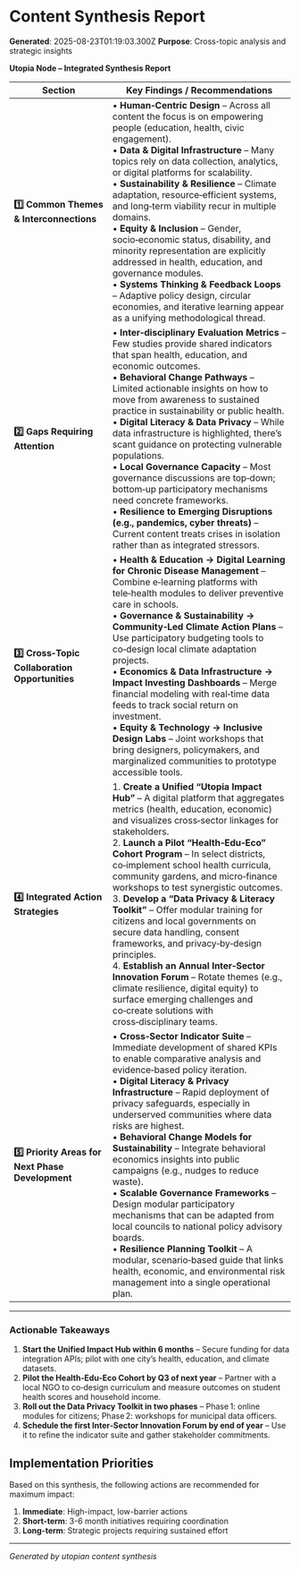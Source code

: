 # Content Synthesis Report

**Generated**: 2025-08-23T01:19:03.300Z
**Purpose**: Cross-topic analysis and strategic insights

**Utopia Node – Integrated Synthesis Report**

| Section | Key Findings / Recommendations |
|---------|--------------------------------|
| **1️⃣ Common Themes & Interconnections** | • **Human‑Centric Design** – Across all content the focus is on empowering people (education, health, civic engagement). <br>• **Data & Digital Infrastructure** – Many topics rely on data collection, analytics, or digital platforms for scalability. <br>• **Sustainability & Resilience** – Climate adaptation, resource‑efficient systems, and long‑term viability recur in multiple domains. <br>• **Equity & Inclusion** – Gender, socio‑economic status, disability, and minority representation are explicitly addressed in health, education, and governance modules. <br>• **Systems Thinking & Feedback Loops** – Adaptive policy design, circular economies, and iterative learning appear as a unifying methodological thread. |
| **2️⃣ Gaps Requiring Attention** | • **Inter‑disciplinary Evaluation Metrics** – Few studies provide shared indicators that span health, education, and economic outcomes. <br>• **Behavioral Change Pathways** – Limited actionable insights on how to move from awareness to sustained practice in sustainability or public health. <br>• **Digital Literacy & Data Privacy** – While data infrastructure is highlighted, there’s scant guidance on protecting vulnerable populations. <br>• **Local Governance Capacity** – Most governance discussions are top‑down; bottom‑up participatory mechanisms need concrete frameworks. <br>• **Resilience to Emerging Disruptions (e.g., pandemics, cyber threats)** – Current content treats crises in isolation rather than as integrated stressors. |
| **3️⃣ Cross‑Topic Collaboration Opportunities** | • **Health & Education → Digital Learning for Chronic Disease Management** – Combine e‑learning platforms with tele‑health modules to deliver preventive care in schools. <br>• **Governance & Sustainability → Community‑Led Climate Action Plans** – Use participatory budgeting tools to co‑design local climate adaptation projects. <br>• **Economics & Data Infrastructure → Impact Investing Dashboards** – Merge financial modeling with real‑time data feeds to track social return on investment. <br>• **Equity & Technology → Inclusive Design Labs** – Joint workshops that bring designers, policymakers, and marginalized communities to prototype accessible tools. |
| **4️⃣ Integrated Action Strategies** | 1. **Create a Unified “Utopia Impact Hub”** – A digital platform that aggregates metrics (health, education, economic) and visualizes cross‑sector linkages for stakeholders. <br>2. **Launch a Pilot “Health‑Edu‑Eco” Cohort Program** – In select districts, co‑implement school health curricula, community gardens, and micro‑finance workshops to test synergistic outcomes. <br>3. **Develop a “Data Privacy & Literacy Toolkit”** – Offer modular training for citizens and local governments on secure data handling, consent frameworks, and privacy‑by‑design principles. <br>4. **Establish an Annual Inter‑Sector Innovation Forum** – Rotate themes (e.g., climate resilience, digital equity) to surface emerging challenges and co‑create solutions with cross‑disciplinary teams. |
| **5️⃣ Priority Areas for Next Phase Development** | • **Cross‑Sector Indicator Suite** – Immediate development of shared KPIs to enable comparative analysis and evidence‑based policy iteration. <br>• **Digital Literacy & Privacy Infrastructure** – Rapid deployment of privacy safeguards, especially in underserved communities where data risks are highest. <br>• **Behavioral Change Models for Sustainability** – Integrate behavioral economics insights into public campaigns (e.g., nudges to reduce waste). <br>• **Scalable Governance Frameworks** – Design modular participatory mechanisms that can be adapted from local councils to national policy advisory boards. <br>• **Resilience Planning Toolkit** – A modular, scenario‑based guide that links health, economic, and environmental risk management into a single operational plan. |

---

### Actionable Takeaways

1. **Start the Unified Impact Hub within 6 months** – Secure funding for data integration APIs; pilot with one city’s health, education, and climate datasets.
2. **Pilot the Health‑Edu‑Eco Cohort by Q3 of next year** – Partner with a local NGO to co‑design curriculum and measure outcomes on student health scores and household income.
3. **Roll out the Data Privacy Toolkit in two phases** – Phase 1: online modules for citizens; Phase 2: workshops for municipal data officers.
4. **Schedule the first Inter‑Sector Innovation Forum by end of year** – Use it to refine the indicator suite and gather stakeholder commitments.



## Implementation Priorities
Based on this synthesis, the following actions are recommended for maximum impact:

1. **Immediate**: High-impact, low-barrier actions
2. **Short-term**: 3-6 month initiatives requiring coordination
3. **Long-term**: Strategic projects requiring sustained effort

---
*Generated by utopian content synthesis*
